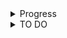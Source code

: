 <details>
    <summary>Progress</summary>

<details>
<summary>ver noname</summary>

- Set up project
- Set up database
- Empty database, bridge, and Docker files are ready
- Develop `models/users.py` and `dto/users.py`
- Work on roadmap, database, and DTOs, `dto/users.py`  now is `dto.py`

</details>
<details>
<summary>ver noname2</summary>

- Authentication
- Databases 
</details>
<details>
<summary>16 August</summary>

- Rewrigt databases
- 
</details>
<details>
<summary>26 August</summary>

- suppliers fix
- auth swagger fix
- categories
- products
- commit "suppliers fix, auth swagger fix, create catefories, create products"
</details>
</details>
<details>
  <summary>TO DO</summary>
 - [ ] make Request body in login
 - [ ] 
</details>